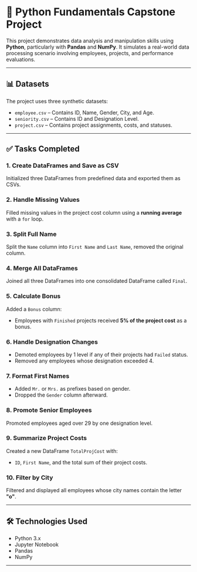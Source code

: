 # 🧠 Python Fundamentals Capstone Project

This project demonstrates data analysis and manipulation skills using **Python**, particularly with **Pandas** and **NumPy**. It simulates a real-world data processing scenario involving employees, projects, and performance evaluations.

---

## 📊 Datasets

The project uses three synthetic datasets:

- `employee.csv` – Contains ID, Name, Gender, City, and Age.
- `seniority.csv` – Contains ID and Designation Level.
- `project.csv` – Contains project assignments, costs, and statuses.

---

## ✅ Tasks Completed

### 1. Create DataFrames and Save as CSV
Initialized three DataFrames from predefined data and exported them as CSVs.

### 2. Handle Missing Values
Filled missing values in the project cost column using a **running average** with a `for` loop.

### 3. Split Full Name
Split the `Name` column into `First Name` and `Last Name`, removed the original column.

### 4. Merge All DataFrames
Joined all three DataFrames into one consolidated DataFrame called `Final`.

### 5. Calculate Bonus
Added a `Bonus` column:
- Employees with `Finished` projects received **5% of the project cost** as a bonus.

### 6. Handle Designation Changes
- Demoted employees by 1 level if any of their projects had `Failed` status.
- Removed any employees whose designation exceeded 4.

### 7. Format First Names
- Added `Mr.` or `Mrs.` as prefixes based on gender.
- Dropped the `Gender` column afterward.

### 8. Promote Senior Employees
Promoted employees aged over 29 by one designation level.

### 9. Summarize Project Costs
Created a new DataFrame `TotalProjCost` with:
- `ID`, `First Name`, and the total sum of their project costs.

### 10. Filter by City
Filtered and displayed all employees whose city names contain the letter **"o"**.

---

## 🛠️ Technologies Used

- Python 3.x
- Jupyter Notebook
- Pandas
- NumPy

---
